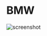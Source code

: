 # BMW

![screenshot](https://github.com/user-attachments/assets/1012b1d6-2f93-49d7-90fb-66e5c4728249)

